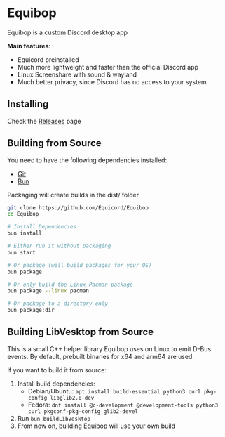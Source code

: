 # Equibop

Equibop is a custom Discord desktop app

**Main features**:
- Equicord preinstalled
- Much more lightweight and faster than the official Discord app
- Linux Screenshare with sound & wayland
- Much better privacy, since Discord has no access to your system

## Installing

Check the [Releases](https://github.com/Equicord/Equibop/releases) page

## Building from Source

You need to have the following dependencies installed:
- [Git](https://git-scm.com/downloads)
- [Bun](https://bun.sh)

Packaging will create builds in the dist/ folder

```sh
git clone https://github.com/Equicord/Equibop
cd Equibop

# Install Dependencies
bun install

# Either run it without packaging
bun start

# Or package (will build packages for your OS)
bun package

# Or only build the Linux Pacman package
bun package --linux pacman

# Or package to a directory only
bun package:dir
```

## Building LibVesktop from Source

This is a small C++ helper library Equibop uses on Linux to emit D-Bus events. By default, prebuilt binaries for x64 and arm64 are used.

If you want to build it from source:
1. Install build dependencies:
    - Debian/Ubuntu: `apt install build-essential python3 curl pkg-config libglib2.0-dev`
    - Fedora: `dnf install @c-development @development-tools python3 curl pkgconf-pkg-config glib2-devel`
2. Run `bun buildLibVesktop`
3. From now on, building Equibop will use your own build